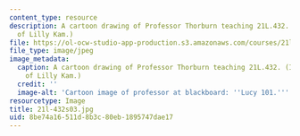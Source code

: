 ```yaml
---
content_type: resource
description: A cartoon drawing of Professor Thorburn teaching 21L.432. (Image courtesy
  of Lilly Kam.)
file: https://ol-ocw-studio-app-production.s3.amazonaws.com/courses/21l-432-understanding-television-spring-2003/8be74a16511d8b3c80eb1895747dae17_21l-432s03.jpg
file_type: image/jpeg
image_metadata:
  caption: A cartoon drawing of Professor Thorburn teaching 21L.432. (Image courtesy
    of Lilly Kam.)
  credit: ''
  image-alt: 'Cartoon image of professor at blackboard: ''Lucy 101.'''
resourcetype: Image
title: 21l-432s03.jpg
uid: 8be74a16-511d-8b3c-80eb-1895747dae17
---
```

